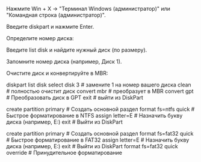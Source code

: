 Нажмите Win + X → "Терминал Windows (администратор)" или "Командная строка (администратор)".

Введите diskpart и нажмите Enter.

Определите номер диска:

Введите list disk и найдите нужный диск (по размеру).

Запомните номер диска (например, Диск 1).

Очистите диск и конвертируйте в MBR:

diskpart
list disk
select disk 3       # замените 1 на номер вашего диска
clean               # полностью очистит диск
convert mbr         # преобразует в MBR
convert gpt            # Преобразовать диск в GPT
exit                # выйти из DiskPart



create partition primary   # Создать основной раздел
format fs=ntfs quick       # Быстрое форматирование в NTFS
assign letter=E            # Назначить букву диска (например, E:)
exit                       # Выйти из DiskPart


create partition primary   # Создать основной раздел
format fs=fat32 quick      # Быстрое форматирование в FAT32
assign letter=E            # Назначить букву диска (например, E:)
exit                       # Выйти из DiskPart
format fs=fat32 quick override  # Принудительное форматирование